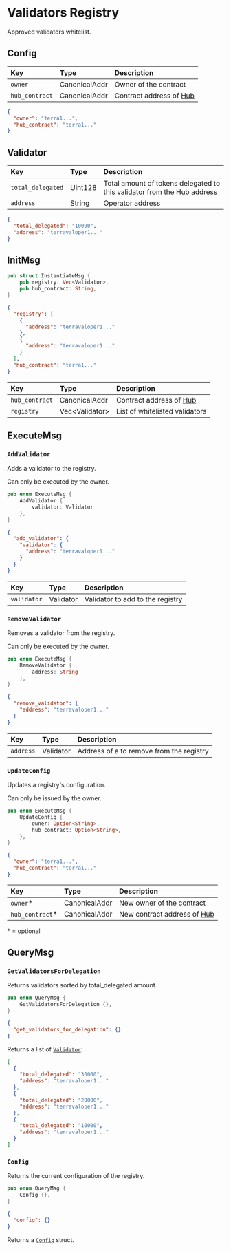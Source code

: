 # Validators Registry

Approved validators whitelist.

## Config

| Key | Type | Description |
| :--- | :--- | :--- |
| `owner` | CanonicalAddr | Owner of the contract |
| `hub_contract` | CanonicalAddr | Contract address of [Hub](hub) |

```json
{
  "owner": "terra1...",
  "hub_contract": "terra1..."
}
```

## Validator

| Key | Type | Description |
| :--- | :--- | :--- |
| `total_delegated` | Uint128 | Total amount of tokens delegated to this validator from the Hub address |
| `address` | String | Operator address |

```json
{
  "total_delegated": "10000",
  "address": "terravaloper1..."
}
```

## InitMsg

```rust
pub struct InstantiateMsg {
    pub registry: Vec<Validator>,
    pub hub_contract: String,
}
```

```json
{
  "registry": [
    {
      "address": "terravaloper1..."
    },
    {
      "address": "terravaloper1..."
    }
  ],
  "hub_contract": "terra1..."
}
```

| Key | Type | Description |
| :--- | :--- | :--- |
| `hub_contract` | CanonicalAddr | Contract address of [Hub](hub) |
| `registry` | Vec<Validator\> | List of whitelisted validators

## ExecuteMsg

### `AddValidator`

Adds a validator to the registry.

Can only be executed by the owner.

```rust
pub enum ExecuteMsg {
    AddValidator {
        validator: Validator
    },
}
```

```json
{
  "add_validator": {
    "validator": {
      "address": "terravaloper1..."
    }
  }
}
```

| Key | Type | Description |
| :--- | :--- | :--- |
| `validator` | Validator | Validator to add to the registry

### `RemoveValidator`

Removes a validator from the registry.

Can only be executed by the owner.

```rust
pub enum ExecuteMsg { 
    RemoveValidator {
        address: String
    },
}
```

```json
{
  "remove_validator": {
    "address": "terravaloper1..."
  }
}
```

| Key | Type | Description |
| :--- | :--- | :--- |
| `address` | Validator | Address of a to remove from the registry

### `UpdateConfig`

Updates a registry's configuration.

Can only be issued by the owner.

```rust
pub enum ExecuteMsg {
    UpdateConfig {
        owner: Option<String>,
        hub_contract: Option<String>,
    },
}
```

```json
{
  "owner": "terra1...",
  "hub_contract": "terra1..."
}
```

| Key | Type | Description |
| :--- | :--- | :--- |
| `owner`\* | CanonicalAddr | New owner of the contract |
| `hub_contract`\* | CanonicalAddr | New contract address of [Hub](hub) |

\* = optional

## QueryMsg

### `GetValidatorsForDelegation`

Returns validators sorted by total_delegated amount.

```rust
pub enum QueryMsg {
    GetValidatorsForDelegation {},
}
```

```json
{
  "get_validators_for_delegation": {}
}
```

Returns a list of [`Validator`](validators_registry#validator):

```json
[
  {
    "total_delegated": "30000",
    "address": "terravaloper1..."
  },
  {
    "total_delegated": "20000",
    "address": "terravaloper1..."
  },
  {
    "total_delegated": "10000",
    "address": "terravaloper1..."
  }
]
```

### `Config`

Returns the current configuration of the registry.

```rust
pub enum QueryMsg {
    Config {},
}
```

```json
{
  "config": {}
}
```

Returns a [`Config`](validators_registry#config) struct.